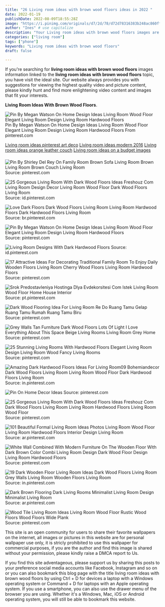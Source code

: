```yaml
---
title: "26 Living room ideas with brown wood floors ideas in 2022 "
date: 2022-01-19
publishDate: 2022-08-09T18:55:28Z
image: "https://i.pinimg.com/originals/d7/2d/78/d72d78316383b248ac860ff672456081.jpg"
author: "Ines" # use capitalize
description: "Your Living room ideas with brown wood floors images are available. Living room ideas with brown wood floors are a topic that is being searched for and liked by netizens today. You can Find and Download the Living room ideas with brown wood floors files here. Get all royalty-free vectors."
categories: ["living room"]
tags: ["phone"]
keywords: "Living room ideas with brown wood floors"
draft: false

---
```


If you're searching for **living room ideas with brown wood floors** images information linked to the **living room ideas with brown wood floors** topic, you have visit the ideal  site.  Our website always  provides you with  suggestions  for viewing  the highest  quality video and picture  content, please kindly hunt and find more enlightening video content and images  that fit your interests.

**Living Room Ideas With Brown Wood Floors**. 

![Pin By Megan Watson On Home Design Ideas Living Room Wood Floor Elegant Living Room Design Living Room Hardwood Floors](https://i.pinimg.com/originals/86/8a/8f/868a8f2207e6c6eba971fdd76ca1cc84.jpg "Pin By Megan Watson On Home Design Ideas Living Room Wood Floor Elegant Living Room Design Living Room Hardwood Floors")
Pin By Megan Watson On Home Design Ideas Living Room Wood Floor Elegant Living Room Design Living Room Hardwood Floors From pinterest.com

[Living room ideas pinterest art deco](/living-room-ideas-pinterest-art-deco/)
[Living room ideas modern 2016](/living-room-ideas-modern-2016/)
[Living room ideas orange leather couch](/living-room-ideas-orange-leather-couch/)
[Living room ideas on a budget images](/living-room-ideas-on-a-budget-images/)



### 

 


![Pin By Shirley Del Rey On Family Room Brown Sofa Living Room Brown Living Room Brown Couch Living Room](https://i.pinimg.com/originals/84/01/39/840139e33eae0b7db22721ade6794012.jpg "Pin By Shirley Del Rey On Family Room Brown Sofa Living Room Brown Living Room Brown Couch Living Room")
Source: pinterest.com

 

![25 Gorgeous Living Room With Dark Wood Floors Ideas Freshouz Com Living Room Design Decor Living Room Wood Floor Dark Wood Floors Living Room](https://i.pinimg.com/originals/61/f7/02/61f702b9365d265faadfbea67926b43b.jpg "25 Gorgeous Living Room With Dark Wood Floors Ideas Freshouz Com Living Room Design Decor Living Room Wood Floor Dark Wood Floors Living Room")
Source: id.pinterest.com

 

![Love Dark Floors Dark Wood Floors Living Room Living Room Hardwood Floors Dark Hardwood Floors Living Room](https://i.pinimg.com/originals/72/69/a7/7269a79363d7fc303e069e39e158a0d7.jpg "Love Dark Floors Dark Wood Floors Living Room Living Room Hardwood Floors Dark Hardwood Floors Living Room")
Source: br.pinterest.com

 

![Pin By Megan Watson On Home Design Ideas Living Room Wood Floor Elegant Living Room Design Living Room Hardwood Floors](https://i.pinimg.com/originals/86/8a/8f/868a8f2207e6c6eba971fdd76ca1cc84.jpg "Pin By Megan Watson On Home Design Ideas Living Room Wood Floor Elegant Living Room Design Living Room Hardwood Floors")
Source: pinterest.com

 

![Living Room Designs With Dark Hardwood Floors](https://i.pinimg.com/originals/39/f1/b7/39f1b7ae856550cbae83a17e178bd9b8.jpg "Living Room Designs With Dark Hardwood Floors")
Source: id.pinterest.com

 

![17 Attractive Ideas For Decorating Traditional Family Room To Enjoy Daily Wooden Floors Living Room Cherry Wood Floors Living Room Hardwood Floors](https://i.pinimg.com/474x/2c/3a/f4/2c3af4fcba75e6594e7017c8754a4aa9.jpg "17 Attractive Ideas For Decorating Traditional Family Room To Enjoy Daily Wooden Floors Living Room Cherry Wood Floors Living Room Hardwood Floors")
Source: pinterest.com

 

![Srok Predostavleniya Hostinga Dlya Evdekorsitesi Com Istek Living Room Wood Floor Home House Interior](https://i.pinimg.com/736x/a7/eb/90/a7eb90d61ac1368c5e8dde64a557060e.jpg "Srok Predostavleniya Hostinga Dlya Evdekorsitesi Com Istek Living Room Wood Floor Home House Interior")
Source: pt.pinterest.com

 

![Dark Wood Flooring Idea For Living Room Re Do Ruang Tamu Gelap Ruang Tamu Rumah Ruang Tamu Biru](https://i.pinimg.com/originals/b8/18/d9/b818d9f8e8135605c20bceb7d4cbe0c2.jpg "Dark Wood Flooring Idea For Living Room Re Do Ruang Tamu Gelap Ruang Tamu Rumah Ruang Tamu Biru")
Source: pinterest.com

 

![Grey Walls Tan Furniture Dark Wood Floors Lots Of Light I Love Everything About This Space Beige Living Rooms Living Room Grey Home](https://i.pinimg.com/736x/5c/51/79/5c5179235edc73c7d059359927f52307.jpg "Grey Walls Tan Furniture Dark Wood Floors Lots Of Light I Love Everything About This Space Beige Living Rooms Living Room Grey Home")
Source: pinterest.com

 

![25 Stunning Living Rooms With Hardwood Floors Elegant Living Room Design Living Room Wood Fancy Living Rooms](https://i.pinimg.com/originals/c6/2d/df/c62ddfd5f1b5f4c24ca770a217b88b3d.jpg "25 Stunning Living Rooms With Hardwood Floors Elegant Living Room Design Living Room Wood Fancy Living Rooms")
Source: pinterest.com

 

![Amazing Dark Hardwood Floors Ideas For Living Room09 Bohemiandecor Dark Wood Floors Living Room Living Room Wood Floor Dark Hardwood Floors Living Room](https://i.pinimg.com/originals/95/61/d1/9561d17caa2313012d2ae233e0733b84.jpg "Amazing Dark Hardwood Floors Ideas For Living Room09 Bohemiandecor Dark Wood Floors Living Room Living Room Wood Floor Dark Hardwood Floors Living Room")
Source: in.pinterest.com

 

![Pin On Home Decor Ideas](https://i.pinimg.com/originals/70/df/2f/70df2f9b7912cdecf7d20607d4b2ab9b.jpg "Pin On Home Decor Ideas")
Source: pinterest.com

 

![25 Gorgeous Living Room With Dark Wood Floors Ideas Freshouz Com Dark Wood Floors Living Room Living Room Hardwood Floors Living Room Wood Floor](https://i.pinimg.com/originals/c4/83/fa/c483fae7b9a79be4a1bea5be79fb28a2.jpg "25 Gorgeous Living Room With Dark Wood Floors Ideas Freshouz Com Dark Wood Floors Living Room Living Room Hardwood Floors Living Room Wood Floor")
Source: pinterest.com

 

![101 Beautiful Formal Living Room Ideas Photos Living Room Wood Floor Living Room Hardwood Floors Interior Design Living Room](https://i.pinimg.com/originals/f8/ba/cf/f8bacf2de918457200e2075132a58cb5.jpg "101 Beautiful Formal Living Room Ideas Photos Living Room Wood Floor Living Room Hardwood Floors Interior Design Living Room")
Source: ar.pinterest.com

 

![White Wall Combined With Modern Furniture On The Wooden Floor With Dark Brown Color Combi Living Room Design Dark Wood Floor Design Living Room Hardwood Floors](https://i.pinimg.com/originals/df/75/7f/df757f43db86b48180adf45b33e2e806.jpg "White Wall Combined With Modern Furniture On The Wooden Floor With Dark Brown Color Combi Living Room Design Dark Wood Floor Design Living Room Hardwood Floors")
Source: pinterest.com

 

![19 Dark Wooden Floor Living Room Ideas Dark Wood Floors Living Room Grey Walls Living Room Wooden Floors Living Room](https://i.pinimg.com/originals/60/4b/28/604b281bd87ca2c53c35e65a9da1ea4d.jpg "19 Dark Wooden Floor Living Room Ideas Dark Wood Floors Living Room Grey Walls Living Room Wooden Floors Living Room")
Source: in.pinterest.com

 

![Dark Brown Flooring Dark Living Rooms Minimalist Living Room Design Minimalist Living Room](https://i.pinimg.com/originals/59/fe/49/59fe4977245f25659a8770592e70a0f1.jpg "Dark Brown Flooring Dark Living Rooms Minimalist Living Room Design Minimalist Living Room")
Source: ar.pinterest.com

 

![Wood Tile Living Room Ideas Living Room Wood Floor Rustic Wood Floors Wood Floors Wide Plank](https://i.pinimg.com/originals/d7/2d/78/d72d78316383b248ac860ff672456081.jpg "Wood Tile Living Room Ideas Living Room Wood Floor Rustic Wood Floors Wood Floors Wide Plank")
Source: pinterest.com

 

This site is an open community for users to share their favorite wallpapers on the internet, all images or pictures in this website are for personal wallpaper use only, it is stricly prohibited to use this wallpaper for commercial purposes, if you are the author and find this image is shared without your permission, please kindly raise a DMCA report to Us.

If you find this site adventageous, please support us by sharing this posts to your preference social media accounts like Facebook, Instagram and so on or you can also bookmark this blog page with the title living room ideas with brown wood floors by using Ctrl + D for devices a laptop with a Windows operating system or Command + D for laptops with an Apple operating system. If you use a smartphone, you can also use the drawer menu of the browser you are using. Whether it's a Windows, Mac, iOS or Android operating system, you will still be able to bookmark this website.
